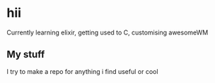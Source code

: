 <!-- ### Hi there 👋 -->
# hii

Currently learning elixir, getting used to C, customising awesomeWM

## My stuff
I try to make a repo for anything i find useful or cool

<!-- ## This seems cool
[![My cool GitHub stats](https://github-readme-stats.vercel.app/api?username=ColdMacaroni&show_icons=true&theme=apprentice)](https://github.com/anuraghazra/github-readme-stats) -->
<!--
**ColdMacaroni/ColdMacaroni** is a ✨ _special_ ✨ repository because its `README.md` (this file) appears on your GitHub profile.

Here are some ideas to get you started:

- 🔭 I’m currently working on ...
- 🌱 I’m currently learning ...
- 👯 I’m looking to collaborate on ...
- 🤔 I’m looking for help with ...
- 💬 Ask me about ...
- 📫 How to reach me: ...
- 😄 Pronouns: ...
- ⚡ Fun fact: ...
-->
